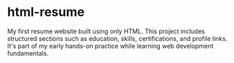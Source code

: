 # html-resume
My first resume website built using only HTML. This project includes structured sections such as education, skills, certifications, and profile links. It's part of my early hands-on practice while learning web development fundamentals.
